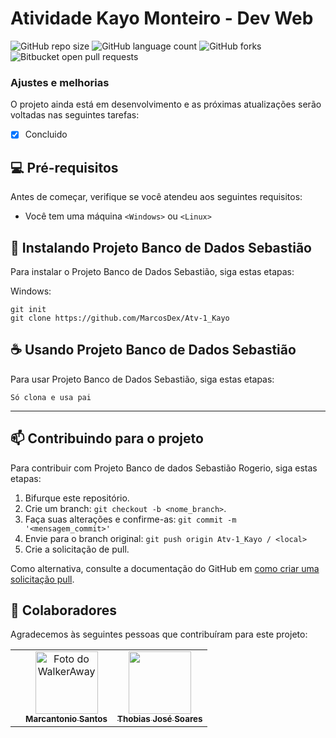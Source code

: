 # Atividade Kayo Monteiro - Dev Web

<!---Esses são exemplos. Veja https://shields.io para outras pessoas ou para personalizar este conjunto de escudos. Você pode querer incluir dependências, status do projeto e informações de licença aqui--->

![GitHub repo size](https://img.shields.io/github/repo-size/marcosdex/Atv-1_Kayo?style=for-the-badge)
![GitHub language count](https://img.shields.io/github/languages/count/marcosdex/Atv-1_Kayo?style=for-the-badge)
![GitHub forks](https://img.shields.io/github/forks/marcosdex/Atv-1_Kayo?style=for-the-badge)
![Bitbucket open pull requests](https://img.shields.io/github/issues-pr-closed/marcosdex/Atv-1_Kayo?style=for-the-badge)



### Ajustes e melhorias

O projeto ainda está em desenvolvimento e as próximas atualizações serão voltadas nas seguintes tarefas:

- [x] Concluido

## 💻 Pré-requisitos

Antes de começar, verifique se você atendeu aos seguintes requisitos:
<!---Estes são apenas requisitos de exemplo. Adicionar, duplicar ou remover conforme necessário--->
* Você tem uma máquina `<Windows>` ou `<Linux>`

## 🚀 Instalando Projeto Banco de Dados Sebastião

Para instalar o Projeto Banco de Dados Sebastião, siga estas etapas:

Windows:
```
git init
git clone https://github.com/MarcosDex/Atv-1_Kayo
```

## ☕ Usando Projeto Banco de Dados Sebastião

Para usar Projeto Banco de Dados Sebastião, siga estas etapas:

```
Só clona e usa pai
```
------------------------------------------------------------------------------

## 📫 Contribuindo para o projeto
<!---Se o seu README for longo ou se você tiver algum processo ou etapas específicas que deseja que os contribuidores sigam, considere a criação de um arquivo CONTRIBUTING.md separado--->
Para contribuir com Projeto Banco de dados Sebastião Rogerio, siga estas etapas:

1. Bifurque este repositório.
2. Crie um branch: `git checkout -b <nome_branch>`.
3. Faça suas alterações e confirme-as: `git commit -m '<mensagem_commit>'`
4. Envie para o branch original: `git push origin Atv-1_Kayo / <local>`
5. Crie a solicitação de pull.

Como alternativa, consulte a documentação do GitHub em [como criar uma solicitação pull](https://help.github.com/en/github/collaborating-with-issues-and-pull-requests/creating-a-pull-request).

## 🤝 Colaboradores

Agradecemos às seguintes pessoas que contribuíram para este projeto:

<table>
  <tr>
    <td align="center">
    </td>
    <td align="center">
      <a href="https://github.com/MarcosDex">
        <img src="https://images-wixmp-ed30a86b8c4ca887773594c2.wixmp.com/f/cfbc5316-5df8-4a30-b355-8b4ae4f38fd6/degyrzc-b6109f1e-4d06-4d54-8a89-fdd24d979d32.jpg/v1/fill/w_800,h_800,q_75,strp/zeke_yeager_by_caro_oliveira_degyrzc-fullview.jpg?token=eyJ0eXAiOiJKV1QiLCJhbGciOiJIUzI1NiJ9.eyJzdWIiOiJ1cm46YXBwOjdlMGQxODg5ODIyNjQzNzNhNWYwZDQxNWVhMGQyNmUwIiwiaXNzIjoidXJuOmFwcDo3ZTBkMTg4OTgyMjY0MzczYTVmMGQ0MTVlYTBkMjZlMCIsIm9iaiI6W1t7ImhlaWdodCI6Ijw9ODAwIiwicGF0aCI6IlwvZlwvY2ZiYzUzMTYtNWRmOC00YTMwLWIzNTUtOGI0YWU0ZjM4ZmQ2XC9kZWd5cnpjLWI2MTA5ZjFlLTRkMDYtNGQ1NC04YTg5LWZkZDI0ZDk3OWQzMi5qcGciLCJ3aWR0aCI6Ijw9ODAwIn1dXSwiYXVkIjpbInVybjpzZXJ2aWNlOmltYWdlLm9wZXJhdGlvbnMiXX0.hnD90bBqHH1CJ7iRdWMIX5_HS6ziX7iXzvdb72sbs2w" width="100px;" alt="Foto do WalkerAway"/><br>
        <sub>
          <b>Marcantonio Santos</b>
        </sub>
      </a>
    </td>
       <td align="center">
      <a href="https://github.com/MakotoNoxx">
        <img src="https://camo.githubusercontent.com/2d0bff933e3b6276b234c0751c863a71e3581c639adf8fd6b1da55fdc2b3e619/68747470733a2f2f63646e2e646973636f72646170702e636f6d2f617661746172732f3138333334303335353336303532323234302f62323336336336383438653539353431343065626233396566613833376330312e776562703f73697a653d313238" width="100px;" alt=""/><br>
        <sub>
          <b>Thobias José Soares</b>
        </sub>
      </a>
    </td>
  </tr>
</table>

